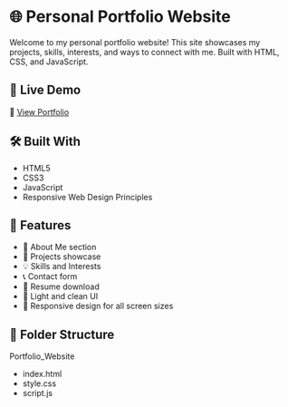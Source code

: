 # 🌐 Personal Portfolio Website

Welcome to my personal portfolio website! This site showcases my projects, skills, interests, and ways to connect with me. Built with HTML, CSS, and JavaScript.

## 📌 Live Demo

🔗 [View Portfolio]([https://your-portfolio-link.com](https://saranyayanamadala.github.io/Portfolio_Website/))

## 🛠️ Built With

- HTML5
- CSS3
- JavaScript
- Responsive Web Design Principles

## 📂 Features

- 🧑 About Me section  
- 💼 Projects showcase  
- 💡 Skills and Interests  
- 📞 Contact form  
- 📄 Resume download  
- 🌙 Light and clean UI  
- 📱 Responsive design for all screen sizes  

## 📁 Folder Structure
Portfolio_Website
  - index.html
  - style.css
  - script.js

